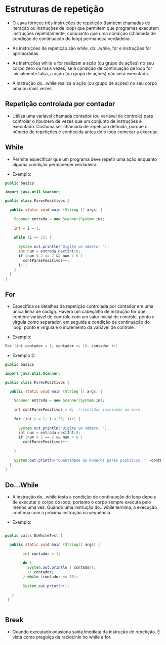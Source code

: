 # Estruturas de repetição

- O Java fornece três instruções de repetição (também chamadas de iteração ou instruções de loop) que permitem que programas executem instruções repetidamente, conquanto que uma condição (chamada de condição de continuação do loop) permaneça verdadeira.

- As instruções de repetição são while, do...while, for e instruções for aprimoradas.

- As instruções while e for realizam a ação (ou grupo de ações) no seu corpo zero ou mais vezes, se a condição de continuação de loop for inicialmente falsa, a ação (ou grupo de ações) não será executada.

- A instrução do...while realiza a ação (ou grupo de ações) no seu corpo uma ou mais vezes.

## Repetição controlada por contador

- Utiliza uma variável chamada contador (ou variável de controle) para controlar o npumero de vezes que um conjunto de instruções é executado. Costuma ser chamada de repetição definida, porque o número de repetições é conhecida antes de o loop começar a executar.

## While

- Permite especificar que um programa deve repetir uma ação enquanto alguma condição permanecer verdadeira

- Exemplo:

```java
public basics

import java.util.Scanner;

public class ParesPositivos {

  public static void main (String [] args) {
  
    Scanner entrada = new Scanner(System.in);
  
    int = i = 1;
  
    while (i <= 25) {
  
      System.out.println("Digite um número: ");
      int num = entrada.nextInt(0;
      if (num % 2 == 2 && num > 0 )
        contParesPositivos++;
      i++;
    }
  }
}
```
  
## For 

- Especifica os detalhes da repetição controlada por contador em uma  única linha de código. Haverá um cabeçalho de instrução for que contém: variável de controle com um valor inicial de controle, ponto e vírgula como separador, em seguida a condição de continuação do loop, ponto e vírgula e o incremento da variável de controle. 

- Exemplo:

```java
For (int contador = 1; contador <= 10; contador ++)

```
- Exemplo 2:

```java
public basics

import java.util.Scanner;

public class ParesPositivos {

  public static void main (String [] args) {
  
    Scanner entrada = new Scanner(System.in);
  
    int contParesPositivos = 0;  //contador iniciando em zero
  
    for (int i = 1; i < 25; i++) {
  
      System.out.println("Digite um número: ");
      int num = entrada.nextInt(0;
      if (num % 2 == 2 && num > 0 )
        contParesPositivos++;
 
    }
    
    System.out.println("Quantidade de números pares positivos: " +contParesPositivos);
  }
}

```
## Do...While

- A instrução do...while testa a condição de continuação do loop depois de executar o corpo do loop; portanto o corpo sempre executa pelo menos uma vez. Quando uma instrução do...while termina, a execução continua com a próxima instrução na sequência.

- Exemplo:

```java

public calss DoWhileTest {

  public static void main (String[] args) {
      
        int contador = 1;
        
        do {
          System.out.println ( contador);
          ++ contador;
        } while (contador <= 10);
        
        System.out.println();
        
   }
 }
 
 ```

## Break

- Quando executado ocasiona saída imediata da instrução de repetição. É vista como preguiça de raciocínio no while e for.


